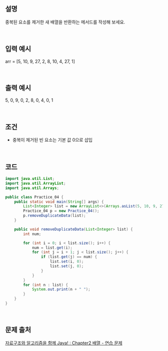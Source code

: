 ## 설명
중복된 요소를 제거한 새 배열을 반환하는 메서드를 작성해 보세요.

<br>  

## 입력 예시
arr = [5, 10, 9, 27, 2, 8, 10, 4, 27, 1]

<br>


## 출력 예시
5, 0, 9, 0, 2, 8, 0, 4, 0, 1


<br>

## 조건
- 중복이 제거된 빈 요소는 기본 값 0으로 삽입


<br>

## 코드
```Java
import java.util.List;
import java.util.ArrayList;
import java.util.Arrays;

public class Practice_04 {
    public static void main(String[] args) {
        List<Integer> list = new ArrayList<>(Arrays.asList(5, 10, 9, 27, 2, 8, 10, 4, 27, 1));
        Practice_04 p = new Practice_04();
        p.removeDuplicateData(list);
    }

    public void removeDuplicateData(List<Integer> list) {
        int num;

        for (int i = 0; i < list.size(); i++) {
            num = list.get(i);
            for (int j = i + 1; j < list.size(); j++) {
                if (list.get(j) == num) {
                    list.set(i, 0);
                    list.set(j, 0);
                }
            }
        }
        for (int n : list) {
            System.out.print(n + " ");
        }
    }
}
```
<br>

## 문제 출처
[자료구조와 알고리즘을 함께 Java! : Chapter2 배열 - 연습 문제](https://github.com/bjpublic/javarithms)
